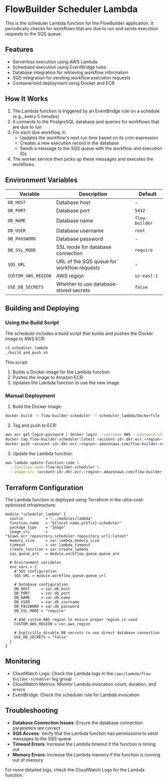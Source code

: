 # FlowBuilder Scheduler Lambda

This is the scheduler Lambda function for the FlowBuilder application. It periodically checks for workflows that are due to run and sends execution requests to the SQS queue.

## Features

- Serverless execution using AWS Lambda
- Scheduled execution using EventBridge rules
- Database integration for retrieving workflow information
- SQS integration for sending workflow execution requests
- Containerized deployment using Docker and ECR

## How It Works

1. The Lambda function is triggered by an EventBridge rule on a schedule (e.g., every 5 minutes)
2. It connects to the PostgreSQL database and queries for workflows that are due to run
3. For each due workflow, it:
   - Updates the workflow's next run time based on its cron expression
   - Creates a new execution record in the database
   - Sends a message to the SQS queue with the workflow and execution IDs
4. The worker service then picks up these messages and executes the workflows

## Environment Variables

| Variable | Description | Default |
|----------|-------------|---------|
| `DB_HOST` | Database host | - |
| `DB_PORT` | Database port | `5432` |
| `DB_NAME` | Database name | `flow-builder` |
| `DB_USER` | Database username | `root` |
| `DB_PASSWORD` | Database password | - |
| `DB_SSL_MODE` | SSL mode for database connection | `require` |
| `SQS_URL` | URL of the SQS queue for workflow requests | - |
| `CUSTOM_AWS_REGION` | AWS region | `us-east-1` |
| `USE_DB_SECRETS` | Whether to use database-stored secrets | `false` |

## Building and Deploying

### Using the Build Script

The scheduler includes a build script that builds and pushes the Docker image to AWS ECR:

```bash
cd scheduler_lambda
./build_and_push.sh
```

This script:
1. Builds a Docker image for the Lambda function
2. Pushes the image to Amazon ECR
3. Updates the Lambda function to use the new image

### Manual Deployment

1. Build the Docker image:
```bash
docker build -t flow-builder-scheduler -f scheduler_lambda/Dockerfile .
```

2. Tag and push to ECR:
```bash
aws ecr get-login-password | docker login --username AWS --password-stdin <account-id>.dkr.ecr.<region>.amazonaws.com
docker tag flow-builder-scheduler:latest <account-id>.dkr.ecr.<region>.amazonaws.com/flow-builder-scheduler:latest
docker push <account-id>.dkr.ecr.<region>.amazonaws.com/flow-builder-scheduler:latest
```

3. Update the Lambda function:
```bash
aws lambda update-function-code \
  --function-name flow-builder-scheduler \
  --image-uri <account-id>.dkr.ecr.<region>.amazonaws.com/flow-builder-scheduler:latest
```

## Terraform Configuration

The Lambda function is deployed using Terraform in the ultra-cost-optimized infrastructure:

```hcl
module "scheduler_lambda" {
  source          = "../modules/lambda"
  function_name   = "${local.name_prefix}-scheduler"
  package_type    = "Image"
  image_uri       = "${aws_ecr_repository.scheduler.repository_url}:latest"
  memory_size     = var.lambda_memory_size
  timeout         = var.lambda_timeout
  create_function = var.create_lambda
  sqs_queue_arn   = module.workflow_queue.queue_arn

  # Environment variables
  env_vars = {
    # SQS configuration
    SQS_URL = module.workflow_queue.queue_url

    # Database configuration
    DB_HOST     = var.db_host
    DB_PORT     = var.db_port
    DB_NAME     = var.db_name
    DB_USER     = var.db_username
    DB_PASSWORD = var.db_password
    DB_SSL_MODE = "require"

    # Add custom AWS region to ensure proper region is used
    CUSTOM_AWS_REGION = var.aws_region

    # Explicitly disable DB secrets to use direct database connection
    USE_DB_SECRETS = "false"
  }
}
```

## Monitoring

- CloudWatch Logs: Check the Lambda logs in the `/aws/lambda/flow-builder-scheduler` log group
- CloudWatch Metrics: Monitor Lambda invocation count, duration, and errors
- EventBridge: Check the scheduler rule for Lambda invocation

## Troubleshooting

- **Database Connection Issues**: Ensure the database connection parameters are correct
- **SQS Access**: Verify that the Lambda function has permissions to send messages to the SQS queue
- **Timeout Errors**: Increase the Lambda timeout if the function is timing out
- **Memory Errors**: Increase the Lambda memory if the function is running out of memory

For more detailed logs, check the CloudWatch Logs for the Lambda function.
